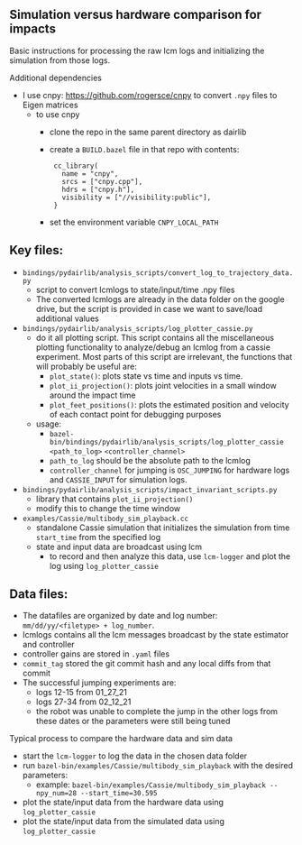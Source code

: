 Simulation versus hardware comparison for impacts
-

Basic instructions for processing the raw lcm logs and initializing the simulation from those logs.

Additional dependencies
- I use cnpy: https://github.com/rogersce/cnpy to convert `.npy` files to Eigen matrices
    - to use cnpy
        - clone the repo in the same parent directory as dairlib
        - create a `BUILD.bazel` file in that repo with contents: 
               
               cc_library(
                 name = "cnpy",
                 srcs = ["cnpy.cpp"],
                 hdrs = ["cnpy.h"],
                 visibility = ["//visibility:public"],
               }
        - set the environment variable `CNPY_LOCAL_PATH`  
               

Key files:
-
- `bindings/pydairlib/analysis_scripts/convert_log_to_trajectory_data.py`
    - script to convert lcmlogs to state/input/time .npy files
    - The converted lcmlogs are already in the data folder on the google drive, but the script is provided in case we 
    want to save/load additional values  
- `bindings/pydairlib/analysis_scripts/log_plotter_cassie.py`
    - do it all plotting script. This script contains all the miscellaneous plotting functionality to analyze/debug an 
    lcmlog from a cassie experiment. Most parts of this script are irrelevant, the functions that will probably be 
    useful are:
        - `plot_state()`: plots state vs time and inputs vs time.
        - `plot_ii_projection()`: plots joint velocities in a small window around the impact time
        - `plot_feet_positions()`: plots the estimated position and velocity of each contact point for debugging 
        purposes   
    - usage:
        - `bazel-bin/bindings/pydairlib/analysis_scripts/log_plotter_cassie` `<path_to_log>` `<controller_channel>`
        - `path_to_log` should be the absolute path to the lcmlog
        - `controller_channel` for jumping is `OSC_JUMPING` for hardware logs and `CASSIE_INPUT` for simulation logs. 
- `bindings/pydairlib/analysis_scripts/impact_invariant_scripts.py`
    - library that contains `plot_ii_projection()`
    - modify this to change the time window
- `examples/Cassie/multibody_sim_playback.cc`
    - standalone Cassie simulation that initializes the simulation from time `start_time` from the specified log
    - state and input data are broadcast using lcm
        - to record and then analyze this data, use `lcm-logger` and plot the log using `log_plotter_cassie`
        
Data files:
-
- The datafiles are organized by date and log number: `mm/dd/yy/<filetype> + log_number`. 
- lcmlogs contains all the lcm messages broadcast by the state estimator and controller
- controller gains are stored in `.yaml` files
- `commit_tag` stored the git commit hash and any local diffs from that commit
- The successful jumping experiments are:
    - logs 12-15 from 01_27_21
    - logs 27-34 from 02_12_21
    - the robot was unable to complete the jump in the other logs from these dates or the parameters were still being 
    tuned
    
Typical process to compare the hardware data and sim data
- start the `lcm-logger` to log the data in the chosen data folder
- run `bazel-bin/examples/Cassie/multibody_sim_playback` with the desired parameters:
    - example: `bazel-bin/examples/Cassie/multibody_sim_playback --npy_num=28 --start_time=30.595`
- plot the state/input data from the hardware data using `log_plotter_cassie`
- plot the state/input data from the simulated data using `log_plotter_cassie`



